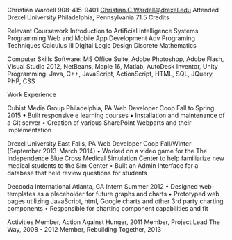 Christian Wardell 
908-415-9401
Christian.C.Wardell@drexel.edu
Attended Drexel University 
Philadelphia, Pennsylvania 
71.5 Credits


Relevant Coursework
Introduction to Artificial Intelligence
Systems Programming
Web and Mobile App Development
Adv Programing Techniques
Calculus III
Digital Logic Design
Discrete Mathematics

Computer Skills
Software: MS Office Suite, Adobe Photoshop, Adobe Flash, Visual Studio 2012, NetBeans, Maple 16, Matlab, AutoDesk Inventor, Unity 
Programming: Java, C++, JavaScript, ActionScript, HTML, SQL, JQuery, PHP, CSS


Work Experience


Cubist Media Group Philadelphia, PA 
Web Developer Coop 
Fall to Spring 2015 
• Built responsive e learning courses 
• Installation and maintenance of a Git server 
• Creation of various SharePoint Webparts and their implementation


Drexel University 
East Falls, PA Web Developer Coop Fall/Winter (September 2013-March 2014) 
• Worked on a video game for the The Independence Blue Cross Medical Simulation Center to help familiarize new medical students to the Sim Center 
• Built an Admin Interface for a database that held review questions for students


Decooda International Atlanta, GA Intern Summer 2012
• Designed web-templates as a placeholder for future graphs and charts 
• Prototyped web pages utilizing JavaScript, html, Google charts and other 3rd party charting components 
• Responsible for charting component capabilities and fit


Activities 
Member, Action Against Hunger, 2011 
Member, Project Lead The Way, 2008 - 2012 
Member, Rebuilding Together, 2013




